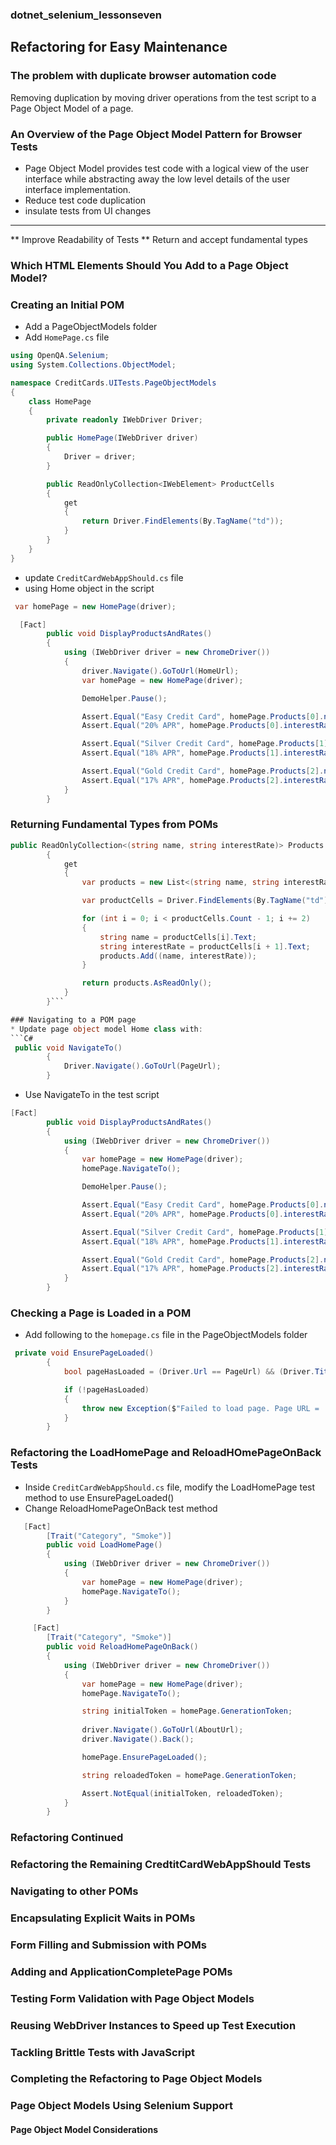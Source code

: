 ### dotnet_selenium_lessonseven

## Refactoring for Easy Maintenance

### The problem with duplicate browser automation code
Removing duplication by moving driver operations from the test script to a Page Object Model of a page.

### An Overview of the Page Object Model Pattern for Browser Tests

* Page Object Model provides test code with a logical view of the user interface while abstracting away the low level details of the user interface implementation. 
* Reduce test code duplication
* insulate tests from UI changes
---  
** Improve Readability of Tests
** Return and accept fundamental types

### Which HTML Elements Should You Add to a Page Object Model?
### Creating an Initial POM
* Add a PageObjectModels folder
* Add ```HomePage.cs``` file 
```C#
using OpenQA.Selenium;
using System.Collections.ObjectModel;

namespace CreditCards.UITests.PageObjectModels
{
    class HomePage
    {
        private readonly IWebDriver Driver;

        public HomePage(IWebDriver driver)
        {
            Driver = driver;
        }

        public ReadOnlyCollection<IWebElement> ProductCells
        {
            get
            {
                return Driver.FindElements(By.TagName("td"));
            }
        }
    }
}

```
* update ```CreditCardWebAppShould.cs``` file
* using Home object in the script 
```C#
 var homePage = new HomePage(driver);
```


```C#
  [Fact]
        public void DisplayProductsAndRates()
        {
            using (IWebDriver driver = new ChromeDriver())
            {
                driver.Navigate().GoToUrl(HomeUrl);
                var homePage = new HomePage(driver);

                DemoHelper.Pause();

                Assert.Equal("Easy Credit Card", homePage.Products[0].name);
                Assert.Equal("20% APR", homePage.Products[0].interestRate);

                Assert.Equal("Silver Credit Card", homePage.Products[1].name);
                Assert.Equal("18% APR", homePage.Products[1].interestRate);

                Assert.Equal("Gold Credit Card", homePage.Products[2].name);
                Assert.Equal("17% APR", homePage.Products[2].interestRate);
            }
        }

```

### Returning Fundamental Types from POMs
```C#
public ReadOnlyCollection<(string name, string interestRate)> Products
        {
            get
            {
                var products = new List<(string name, string interestRate)>();

                var productCells = Driver.FindElements(By.TagName("td"));

                for (int i = 0; i < productCells.Count - 1; i += 2)
                {
                    string name = productCells[i].Text;
                    string interestRate = productCells[i + 1].Text;
                    products.Add((name, interestRate));
                }

                return products.AsReadOnly();
            }
        }```

### Navigating to a POM page
* Update page object model Home class with:
```C#
 public void NavigateTo()
        {
            Driver.Navigate().GoToUrl(PageUrl);
        }
```
* Use NavigateTo in the test script
```C#
[Fact]
        public void DisplayProductsAndRates()
        {
            using (IWebDriver driver = new ChromeDriver())
            {                
                var homePage = new HomePage(driver);
                homePage.NavigateTo();

                DemoHelper.Pause();

                Assert.Equal("Easy Credit Card", homePage.Products[0].name);
                Assert.Equal("20% APR", homePage.Products[0].interestRate);

                Assert.Equal("Silver Credit Card", homePage.Products[1].name);
                Assert.Equal("18% APR", homePage.Products[1].interestRate);

                Assert.Equal("Gold Credit Card", homePage.Products[2].name);
                Assert.Equal("17% APR", homePage.Products[2].interestRate);
            }
        }
```
### Checking a Page is Loaded in a POM
* Add following to the ```homepage.cs``` file in the PageObjectModels folder
```C#
 private void EnsurePageLoaded()
        {
            bool pageHasLoaded = (Driver.Url == PageUrl) && (Driver.Title == PageTitle);

            if (!pageHasLoaded)
            {
                throw new Exception($"Failed to load page. Page URL = '{Driver.Url}' Page Source: \r\n {Driver.PageSource}");
            }
        }
```


### Refactoring the LoadHomePage and ReloadHOmePageOnBack Tests
* Inside ```CreditCardWebAppShould.cs``` file, modify the LoadHomePage test method to use EnsurePageLoaded()
* Change ReloadHomePageOnBack test method 
```C#
   [Fact]
        [Trait("Category", "Smoke")]
        public void LoadHomePage()
        {
            using (IWebDriver driver = new ChromeDriver())
            {
                var homePage = new HomePage(driver);
                homePage.NavigateTo();
            }
        }

     [Fact]
        [Trait("Category", "Smoke")]
        public void ReloadHomePageOnBack()
        {
            using (IWebDriver driver = new ChromeDriver())
            {
                var homePage = new HomePage(driver);
                homePage.NavigateTo();

                string initialToken = homePage.GenerationToken;
               
                driver.Navigate().GoToUrl(AboutUrl);               
                driver.Navigate().Back();

                homePage.EnsurePageLoaded();

                string reloadedToken = homePage.GenerationToken;

                Assert.NotEqual(initialToken, reloadedToken);
            }
        }
```

### Refactoring Continued

### Refactoring the Remaining CredtitCardWebAppShould Tests

### Navigating to other POMs

### Encapsulating Explicit Waits in POMs

### Form Filling and Submission with POMs

### Adding and ApplicationCompletePage POMs

### Testing Form Validation with Page Object Models

### Reusing WebDriver Instances to Speed up Test Execution

### Tackling Brittle Tests with JavaScript

### Completing the Refactoring to Page Object Models

### Page Object Models Using Selenium Support

#### Page Object Model Considerations